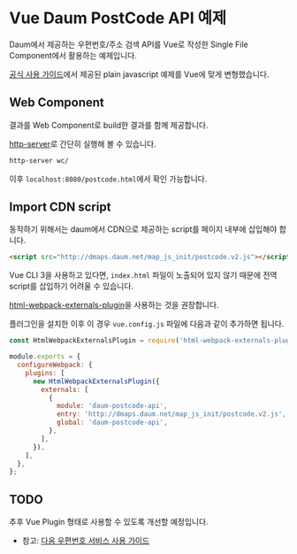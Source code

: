 # Vue Daum PostCode API 예제

Daum에서 제공하는 우편번호/주소 검색 API를 Vue로 작성한 Single File Component에서 활용하는 예제입니다. 

[공식 사용 가이드](http://postcode.map.daum.net/guide)에서 제공된 plain javascript 예제를 Vue에 맞게 변형했습니다.

## Web Component
결과를 Web Component로 build한 결과를 함께 제공합니다.

[http-server](https://www.npmjs.com/package/http-server)로 간단히 실행해 볼 수 있습니다.

```bash
http-server wc/
```

이후 `localhost:8080/postcode.html`에서 확인 가능합니다.

## Import CDN script
동작하기 위해서는 daum에서 CDN으로 제공하는 script를 페이지 내부에 삽입해야 합니다.

```html
<script src="http://dmaps.daum.net/map_js_init/postcode.v2.js"></script>
```

Vue CLI 3을 사용하고 있다면, `index.html` 파일이 노출되어 있지 않기 때문에 전역 script를 삽입하기 어려울 수 있습니다.

[html-webpack-externals-plugin](https://www.npmjs.com/package/html-webpack-externals-plugin)을 사용하는 것을 권장합니다.

플러그인을 설치한 이후 이 경우 `vue.config.js` 파일에 다음과 같이 추가하면 됩니다.

```javascript
const HtmlWebpackExternalsPlugin = require('html-webpack-externals-plugin');

module.exports = {
  configureWebpack: {
    plugins: [
      new HtmlWebpackExternalsPlugin({
        externals: [
          {
            module: 'daum-postcode-api',
            entry: 'http://dmaps.daum.net/map_js_init/postcode.v2.js',
            global: 'daum-postcode-api',
          },
        ],
      }),
    ],
  },
};

```

## TODO
추후 Vue Plugin 형태로 사용할 수 있도록 개선할 예정입니다.

- 참고: [다음 우편번호 서비스 사용 가이드](http://postcode.map.daum.net/guide)